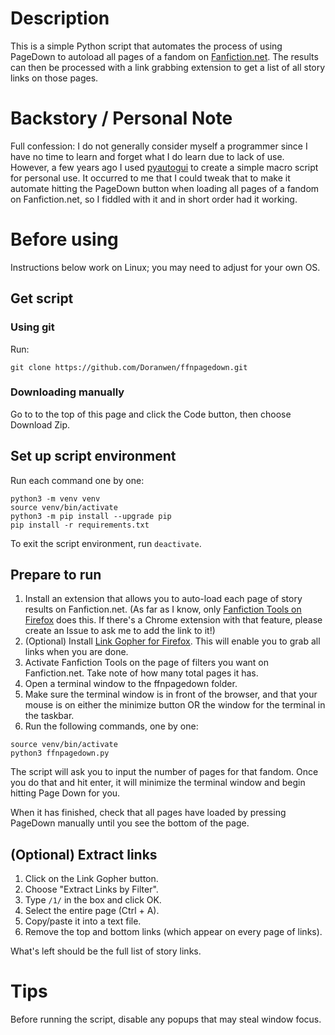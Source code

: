 # Description
This is a simple Python script that automates the process of using PageDown to autoload all pages of a fandom on [Fanfiction.net](https://www.fanfiction.net/).  The results can then be processed with a link grabbing extension to get a list of all story links on those pages.

# Backstory / Personal Note
Full confession: I do not generally consider myself a programmer since I have no time to learn and forget what I do learn due to lack of use.  However, a few years ago I used [pyautogui](https://pyautogui.readthedocs.io/en/latest/) to create a simple macro script for personal use.  It occurred to me that I could tweak that to make it automate hitting the PageDown button when loading all pages of a fandom on Fanfiction.net, so I fiddled with it and in short order had it working.

# Before using
Instructions below work on Linux; you may need to adjust for your own OS.

## Get script

### Using git
Run:
```
git clone https://github.com/Doranwen/ffnpagedown.git
```

### Downloading manually
Go to to the top of this page and click the Code button, then choose Download Zip.

## Set up script environment
Run each command one by one:
```
python3 -m venv venv
source venv/bin/activate
python3 -m pip install --upgrade pip
pip install -r requirements.txt
```
To exit the script environment, run `deactivate`.

## Prepare to run
1) Install an extension that allows you to auto-load each page of story results on Fanfiction.net. (As far as I know, only [Fanfiction Tools on Firefox](https://addons.mozilla.org/en-US/firefox/addon/fanfiction-tools/) does this.  If there's a Chrome extension with that feature, please create an Issue to ask me to add the link to it!)
2) (Optional) Install [Link Gopher for Firefox](https://addons.mozilla.org/en-US/firefox/addon/link-gopher/).  This will enable you to grab all links when you are done.
3) Activate Fanfiction Tools on the page of filters you want on Fanfiction.net.  Take note of how many total pages it has.
4) Open a terminal window to the ffnpagedown folder.
5) Make sure the terminal window is in front of the browser, and that your mouse is on either the minimize button OR the window for the terminal in the taskbar.
6) Run the following commands, one by one:
```
source venv/bin/activate
python3 ffnpagedown.py
```

The script will ask you to input the number of pages for that fandom.  Once you do that and hit enter, it will minimize the terminal window and begin hitting Page Down for you.

When it has finished, check that all pages have loaded by pressing PageDown manually until you see the bottom of the page.

## (Optional) Extract links
1) Click on the Link Gopher button.
2) Choose "Extract Links by Filter".
3) Type `/1/` in the box and click OK.
4) Select the entire page (Ctrl + A).
5) Copy/paste it into a text file.
6) Remove the top and bottom links (which appear on every page of links).

What's left should be the full list of story links.

# Tips
Before running the script, disable any popups that may steal window focus.


